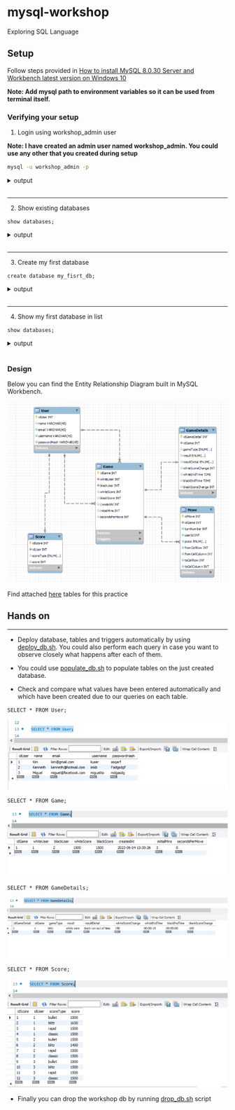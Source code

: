# mysql-workshop
Exploring SQL Language

## Setup

Follow steps provided in [How to install MySQL 8.0.30 Server and Workbench latest version on Windows 10](https://www.youtube.com/watch?v=2c2fUOgZMmY)

**Note: Add mysql path to environment variables so it can be used from terminal itself.**

### Verifying your setup

1. Login using workshop_admin user

**Note: I have created an admin user named workshop_admin. You could use any other that you created during setup**

```bash
mysql -u workshop_admin -p
```

<details><summary> output </summary>

```bash
C:\Users\Kenneth>mysql -u root -p
Enter password: **************
Welcome to the MySQL monitor.  Commands end with ; or \g.
Your MySQL connection id is 24
Server version: 8.0.33 MySQL Community Server - GPL

Copyright (c) 2000, 2023, Oracle and/or its affiliates.

Oracle is a registered trademark of Oracle Corporation and/or its
affiliates. Other names may be trademarks of their respective
owners.

Type 'help;' or '\h' for help. Type '\c' to clear the current input statement.
```
</details><br/>

---

2. Show existing databases

```
show databases;
```

<details><summary> output </summary>

```bash
mysql> show databases;
+--------------------+
| Database           |
+--------------------+
| information_schema |
| mysql              |
| performance_schema |
| sys                |
+--------------------+
4 rows in set (0.00 sec)
```
</details><br/>

---

3. Create my first database

```
create database my_fisrt_db;
```

<details><summary> output </summary>

```bash
mysql> create database my_fisrt_db;
Query OK, 1 row affected (0.01 sec)
```
</details><br/>

---

4. Show my first database in list

```
show databases;
```

<details><summary> output </summary>

```bash
mysql> show databases;
+--------------------+
| Database           |
+--------------------+
| information_schema |
| my_fisrt_db        |
| mysql              |
| performance_schema |
| sys                |
+--------------------+
4 rows in set (0.00 sec)
```
</details><br/>


### Design

Below you can find the Entity Relationship Diagram built in MySQL Workbench.

![](./resources/2023-06-04-13-37-48.png)

Find attached [here](./resources//tables.ods) tables for this practice

## Hands on

---
* Deploy database, tables and triggers automatically by using [deploy_db.sh](./deploy_db.sh). You could also perform each query in case you want to observe closely what happens after each of them.


* You could use [populate_db.sh](./populate_db.sh) to populate tables on the just created database.

* Check and compare what values have been entered automatically and which have been created due to our queries on each table.

```
SELECT * FROM User;
```
![](./resources/2023-06-04-13-31-28.png)

```
SELECT * FROM Game;
```
![](./resources/2023-06-04-13-31-50.png)

```
SELECT * FROM GameDetails;
```
![](./resources/2023-06-04-13-32-13.png)

```
SELECT * FROM Score;
```
![](./resources/2023-06-04-13-32-37.png)

* Finally you can drop the workshop db by running [drop_db.sh](./drop_db.sh) script